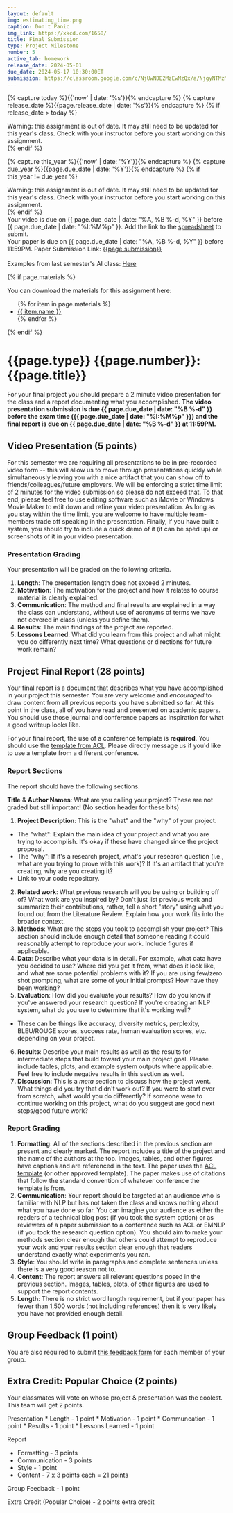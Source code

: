 ```yaml
---
layout: default
img: estimating_time.png
caption: Don't Panic
img_link: https://xkcd.com/1658/   
title: Final Submission
type: Project Milestone
number: 5
active_tab: homework
release_date: 2024-05-01
due_date: 2024-05-17 10:30:00ET
submission: https://classroom.google.com/c/NjUwNDE2MzEwMzQx/a/NjgyNTMzMjk5ODEy/details
---
```


<!-- Check whether the assignment is ready to release -->
{% capture today %}{{'now' | date: '%s'}}{% endcapture %}
{% capture release_date %}{{page.release_date | date: '%s'}}{% endcapture %}
{% if release_date > today %} 
<div class="alert alert-danger">
Warning: this assignment is out of date.  It may still need to be updated for this year's class.  Check with your instructor before you start working on this assignment.
</div>
{% endif %}
<!-- End of check whether the assignment is up to date -->


<!-- Check whether the assignment is up to date -->
{% capture this_year %}{{'now' | date: '%Y'}}{% endcapture %}
{% capture due_year %}{{page.due_date | date: '%Y'}}{% endcapture %}
{% if this_year != due_year %} 
<div class="alert alert-danger">
Warning: this assignment is out of date.  It may still need to be updated for this year's class.  Check with your instructor before you start working on this assignment.
</div>
{% endif %}
<!-- End of check whether the assignment is up to date -->


<div class="alert alert-info">
Your video is due on {{ page.due_date | date: "%A, %B %-d, %Y" }} before {{ page.due_date | date: "%I:%M%p" }}. Add the link to the <a href="https://docs.google.com/spreadsheets/d/1bJuRQ0-dZ74hndlscTMMC3p-jLSxFsY50V8mqyrEudw/edit?usp=sharing">spreadsheet</a> to submit.<br>
Your paper is due on {{ page.due_date | date: "%A, %B %-d, %Y" }} before 11:59PM. Paper Submission Link: <a href="{{page.submission}}">{{page.submission}}</a>
<br><br>
Examples from last semester's AI class: <a href="https://docs.google.com/spreadsheets/d/1FnP2T5-VHwcEr3LfuJrPxgVEJhjsjpepHl3Ov1YWjlA/edit?usp=sharing">Here</a>
</div>

{% if page.materials %}
<div class="alert alert-info">
You can download the materials for this assignment here:
<ul>
{% for item in page.materials %}
<li><a href="{{item.url}}">{{ item.name }}</a></li>
{% endfor %}
</ul>
</div>
{% endif %}


{{page.type}} {{page.number}}: {{page.title}}
=============================================================
For your final project you should prepare a 2 minute video presentation for the class and a report documenting what you accomplished. **The video presentation submission is due {{ page.due_date | date: "%B %-d" }} before the exam time ({{ page.due_date | date: "%I:%M%p" }}) and the final report is due on {{ page.due_date | date: "%B %-d" }} at 11:59PM.**

## Video Presentation (5 points)
For this semester we are requiring all presentations to be in pre-recorded video form -- this will allow us to move through presentations quickly while simultaneously leaving you with a nice artifact that you can show off to friends/colleagues/future employers.
We will be enforcing a strict time limit of 2 minutes for the video submission so please do not exceed that.
To that end, please feel free to use editing software such as iMovie or Windows Movie Maker to edit down and refine your video presentation.
As long as you stay within the time limit, you are welcome to have multiple team-members trade off speaking in the presentation.
Finally, if you have built a system, you should try to include a quick demo of it (it can be sped up) or screenshots of it in your video presentation.

### Presentation Grading
Your presentation will be graded on the following criteria.
1. __Length__: The presentation length does not exceed 2 minutes.
2. __Motivation__: The motivation for the project and how it relates to course material is clearly explained.
3. __Communication__: The method and final results are explained in a way the class can understand, without use of acronyms of terms we have not covered in class (unless you define them).
4. __Results__: The main findings of the project are reported.
5. __Lessons Learned__: What did you learn from this project and what might you do differently next time? What questions or directions for future work remain?



## Project Final Report (28 points)
Your final report is a document that describes what you have accomplished in your project this semester. You are very welcome and *encouraged* to draw content from all previous reports you have submitted so far. At this point in the class, all of you have read and presented on academic papers. You should use those journal and conference papers as inspiration for what a good writeup looks like.

For your final report, the use of a conference template is **required**. You should use the [template from ACL](https://github.com/acl-org/acl-style-files). Please directly message us if you'd like to use a template from a different conference.

### Report Sections
The report should have the following sections.

__Title__ & __Author Names__: What are you calling your project? These are not graded but still important! (No section header for these bits)
1. __Project Description__: This is the "what" and the "why" of your project. 
 * The "what": Explain the main idea of your project and what you are trying to accomplish. It's okay if these have changed since the project proposal.
 * The "why": If it's a research project, what's your research question (i.e., what are you trying to prove with this work)? If it's an artifact that you're creating, why are you creating it?
 * Link to your code repository.
2. __Related work__: What previous research will you be using or building off of? What work are you inspired by? Don't just list previous work and summarize their contributions, rather, tell a short "story" using what you found out from the Literature Review. Explain how your work fits into the broader context.
3. __Methods__: What are the steps you took to accomplish your project? This section should include enough detail that someone reading it could reasonably attempt to reproduce your work. Include figures if applicable.
4. __Data__: Describe what your data is in detail. For example, what data have you decided to use? Where did you get it from, what does it look like, and what are some potential problems with it? If you are using few/zero shot prompting, what are some of your initial prompts? How have they been working?
5. __Evaluation__: How did you evaluate your results? How do you know if you've answered your research question? If you're creating an NLP system, what do you use to determine that it's working well?
  * These can be things like accuracy, diversity metrics, perplexity, BLEU/ROUGE scores, success rate, human evaluation scores, etc. depending on your project.
6. __Results__: Describe your main results as well as the results for intermediate steps that build toward your main project goal. Please include tables, plots, and example system outputs where applicable. Feel free to include negative results in this section as well.
7. __Discussion__: This is a _meta_ section to discuss how the project went.
What things did you try that didn't work out? If you were to start over from scratch, what would you do differently? If someone were to continue working on this project, what do you suggest are good next steps/good future work?

### Report Grading

1. __Formatting__: All of the sections described in the previous section are present and clearly marked. The report includes a title of the project and the name of the authors at the top. Images, tables, and other figures have captions and are referenced in the text. The paper uses the [ACL template](https://github.com/acl-org/acl-style-files) (or other approved template). The paper makes use of citations that follow the standard convention of whatever conference the template is from.
2. __Communication__: Your report should be targeted at an audience who is familiar with NLP but has not taken the class and knows nothing about what you have done so far. You can imagine your audience as either the readers of a technical blog post (if you took the system option) or as reviewers of a paper submission to a conference such as ACL or EMNLP (if you took the research question option). You should aim to make your methods section clear enough that others could attempt to reproduce your work and your results section clear enough that readers understand exactly what experiments you ran.
3. __Style__: You should write in paragraphs and complete sentences unless there is a very good reason not to.
4. __Content__: The report answers all relevant questions posed in the previous section. Images, tables, plots, of other figures are used to support the report contents.
5. __Length__: There is no strict word length requirement, but if your paper has fewer than 1,500 words (not including references) then it is very likely you have not provided enough detail.


## Group Feedback (1 point)
You are also required to submit [this feedback form](https://docs.google.com/forms/d/e/1FAIpQLSdMVDwgj069f6U7H1UbAcBV2epp8XeUk9zOuAiZuquihPCP8A/viewform?usp=sf_link) for each member of your group.

## Extra Credit: Popular Choice (2 points)
Your classmates will vote on whose project & presentation was the coolest. This team will get 2 points.

<div class="alert alert-warning" markdown="1">
Presentation
* Length - 1 point
* Motivation - 1 point
* Communcation - 1 point
* Results - 1 point
* Lessons Learned - 1 point

Report
* Formatting - 3 points
* Communication - 3 points
* Style - 1 point
* Content - 7 x 3 points each = 21 points

Group Feedback - 1 point

Extra Credit (Popular Choice) - 2 points extra credit
</div>


